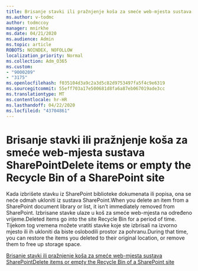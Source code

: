 ```yaml
---
title: Brisanje stavki ili pražnjenje koša za smeće web-mjesta sustava SharePoint
ms.author: v-todmc
author: todmccoy
manager: mnirkhe
ms.date: 04/21/2020
ms.audience: Admin
ms.topic: article
ROBOTS: NOINDEX, NOFOLLOW
localization_priority: Normal
ms.collection: Adm_O365
ms.custom:
- "9000209"
- "3175"
ms.openlocfilehash: f035104d3a9c2a3d5c82d9753497fa5f4c9e6319
ms.sourcegitcommit: 55eff703a17e500681d8fa6a87eb067019ade3cc
ms.translationtype: MT
ms.contentlocale: hr-HR
ms.lasthandoff: 04/22/2020
ms.locfileid: "43704861"
---
```

# <a name="delete-items-or-empty-the-recycle-bin-of-a-sharepoint-site"></a><span data-ttu-id="49e16-102">Brisanje stavki ili pražnjenje koša za smeće web-mjesta sustava SharePoint</span><span class="sxs-lookup"><span data-stu-id="49e16-102">Delete items or empty the Recycle Bin of a SharePoint site</span></span> 

<span data-ttu-id="49e16-103">Kada izbrišete stavku iz SharePoint biblioteke dokumenata ili popisa, ona se neće odmah ukloniti iz sustava SharePoint.</span><span class="sxs-lookup"><span data-stu-id="49e16-103">When you delete an item from a SharePoint document library or list, it isn’t immediately removed from SharePoint.</span></span> <span data-ttu-id="49e16-104">Izbrisane stavke ulaze u koš za smeće web-mjesta na određeno vrijeme.</span><span class="sxs-lookup"><span data-stu-id="49e16-104">Deleted items go into the site Recycle Bin for a period of time.</span></span> <span data-ttu-id="49e16-105">Tijekom tog vremena možete vratiti stavke koje ste izbrisali na izvorno mjesto ili ih ukloniti da biste oslobodili prostor za pohranu.</span><span class="sxs-lookup"><span data-stu-id="49e16-105">During that time, you can restore the items you deleted to their original location, or remove them to free up storage space.</span></span>

[<span data-ttu-id="49e16-106">Brisanje stavki ili pražnjenje koša za smeće web-mjesta sustava SharePoint</span><span class="sxs-lookup"><span data-stu-id="49e16-106">Delete items or empty the Recycle Bin of a SharePoint site</span></span>](https://support.office.com/article/2e713599-d13e-40d6-96dc-66f0a366f74e)